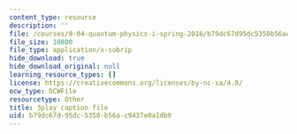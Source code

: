```yaml
---
content_type: resource
description: ''
file: /courses/8-04-quantum-physics-i-spring-2016/b79dc67d95dc5350b56ac9437e0a1db9_7euh_iwzSGo.vtt
file_size: 10800
file_type: application/x-subrip
hide_download: true
hide_download_original: null
learning_resource_types: []
license: https://creativecommons.org/licenses/by-nc-sa/4.0/
ocw_type: OCWFile
resourcetype: Other
title: 3play caption file
uid: b79dc67d-95dc-5350-b56a-c9437e0a1db9
---
```

